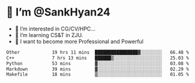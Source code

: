 # 👋 I’m @SankHyan24

- 👀 I’m interested in CG/CV/HPC...
- 🌱 I’m learning CS&T in ZJU.
- 💞️ I want to become more Professional and Powerful


<!---
SankHyan24/SankHyan24 is a ✨ special ✨ repository because its `README.md` (this file) appears on your GitHub profile.
You can click the Preview link to take a look at your changes.
--->
<!--START_SECTION:waka-->

```txt
Other            19 hrs 11 mins  ████████████████▓░░░░░░░░   66.48 %
C++              7 hrs 13 mins   ██████▒░░░░░░░░░░░░░░░░░░   25.03 %
Python           53 mins         ▓░░░░░░░░░░░░░░░░░░░░░░░░   03.08 %
Markdown         39 mins         ▓░░░░░░░░░░░░░░░░░░░░░░░░   02.29 %
Makefile         18 mins         ▒░░░░░░░░░░░░░░░░░░░░░░░░   01.05 %
```

<!--END_SECTION:waka-->
